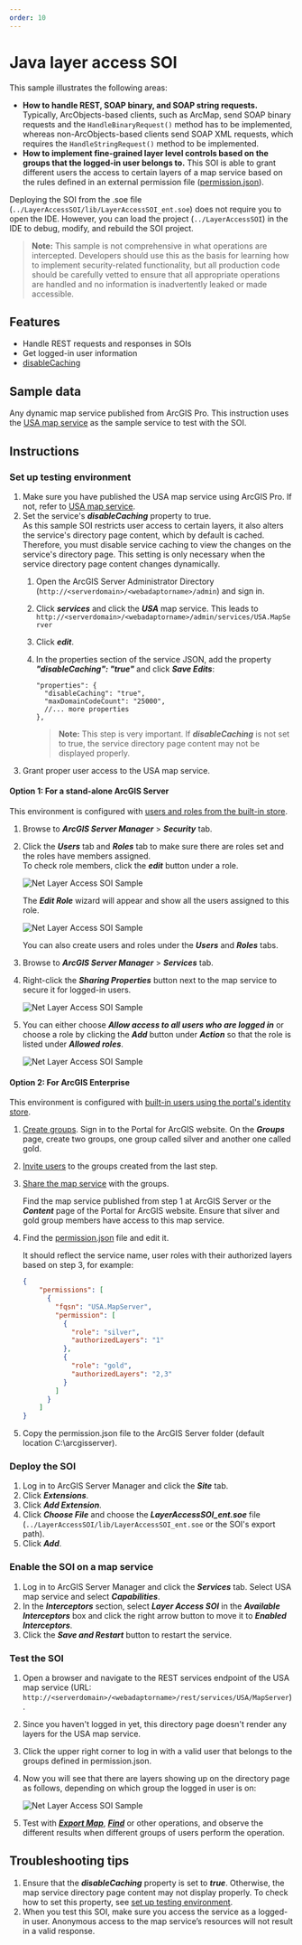 ```yaml
---
order: 10
---
```


# Java layer access SOI

This sample illustrates the following areas:
* **How to handle REST, SOAP binary, and SOAP string requests.**
   Typically, ArcObjects-based clients, such as ArcMap, send SOAP binary requests and the `HandleBinaryRequest()` method has to be implemented, whereas non-ArcObjects-based clients send SOAP XML requests, which requires the `HandleStringRequest()` method to be implemented.
* **How to implement fine-grained layer level controls based on the groups that the logged-in user belongs to.**
   This SOI is able to grant different users the access to certain layers of a map service based on the rules defined in an external permission file ([permission.json](permission.json)).


Deploying the SOI from the .soe file (`../LayerAccessSOI/lib/LayerAccessSOI_ent.soe`) does not require you to open the IDE. However, you can load the project (`../LayerAccessSOI`) in the IDE to debug, modify, and rebuild the SOI project.

> **Note:** This sample is not comprehensive in what operations are intercepted. Developers should use this as the basis for learning how to implement security-related functionality, but all production code should be carefully vetted to ensure that all appropriate operations are handled and no information is inadvertently leaked or made accessible.

## Features

* Handle REST requests and responses in SOIs
* Get logged-in user information
* [disableCaching](#set-up-testing-environment)

## Sample data

Any dynamic map service published from ArcGIS Pro. This instruction uses the [USA map service](../../../ReadMe.md#1-usa-service) as the sample service to test with the SOI.


## Instructions

### Set up testing environment

1. Make sure you have published the USA map service using ArcGIS Pro. If not, refer to [USA map service](../../../ReadMe.md#1-usa-service).
2. Set the service's ***disableCaching*** property to true.\
As this sample SOI restricts user access to certain layers, it also alters the service's directory page content, which by default is cached. Therefore, you must disable service caching to view the changes on the service's directory page. This setting is only necessary when the service directory page content changes dynamically.
   1. Open the ArcGIS Server Administrator Directory (`http://<serverdomain>/<webadaptorname>/admin`) and sign in.
   2. Click ***services*** and click the ***USA*** map service.
       This leads to `http://<serverdomain>/<webadaptorname>/admin/services/USA.MapServer`
   3. Click ***edit***.
   4. In the properties section of the service JSON, add the property ***"disableCaching": "true"*** and click ***Save Edits***:

      ```
      "properties": {
        "disableCaching": "true",
        "maxDomainCodeCount": "25000",
        //... more properties
      },
      ```
      > **Note:** This step is very important. If ***disableCaching*** is not set to true, the service directory page content may not be displayed properly.
3. Grant proper user access to the USA map service.

#### Option 1: For a stand-alone ArcGIS Server
This environment is configured with [users and roles from the built-in store](https://enterprise.arcgis.com/en/server/latest/administer/windows/securing-services-with-users-and-roles-specific-to-arcgis-server.htm#GUID-9D46D38D-DA48-47BE-A776-DD84C1CD0F4B).

1. Browse to ***ArcGIS Server Manager*** > ***Security*** tab.
2. Click the ***Users*** tab and ***Roles*** tab to make sure there are roles set and the roles have members assigned.\
   To check role members, click the ***edit*** button under a role.

   ![](../../../../images/netsp/NetLayer1.png "Net Layer Access SOI Sample")

   The ***Edit Role*** wizard will appear and show all the users assigned to this role.

   ![](../../../../images/netsp/NetLayer2.png "Net Layer Access SOI Sample")

   You can also create users and roles under the ***Users*** and ***Roles*** tabs.
3. Browse to ***ArcGIS Server Manager*** > ***Services*** tab.
4. Right-click the ***Sharing Properties*** button next to the map service to secure it for logged-in users.

   ![](../../../../images/netsp/NetLayer3.png "Net Layer Access SOI Sample")
5. You can either choose ***Allow access to all users who are logged in*** or choose a role by clicking the ***Add*** button under ***Action*** so that the role is listed under ***Allowed roles***.

    ![](../../../../images/netsp/NetLayer4.png "Net Layer Access SOI Sample")

#### Option 2: For ArcGIS Enterprise
This environment is configured with [built-in users using the portal's identity store](https://enterprise.arcgis.com/en/portal/latest/administer/windows/about-configuring-portal-authentication.htm#ESRI_SECTION1_AA40A239CE81485CB4F7A91BBDDFE845).

1. [Create groups](https://enterprise.arcgis.com/en/portal/latest/administer/windows/create-groups.htm).
  Sign in to the Portal for ArcGIS website. On the ***Groups*** page, create two groups, one group called silver and another one called gold.
2. [Invite users](https://enterprise.arcgis.com/en/portal/latest/administer/windows/manage-groups.htm#ESRI_SECTION1_123F1B9DC1DF41A3A2EA6EAE6486CF9E) to the groups created from the last step.
3. [Share the map service](https://enterprise.arcgis.com/en/portal/latest/use/share-items.htm#ESRI_SECTION1_0CF790E7414B48BEB0E69484A76D6A03) with the groups.

   Find the map service published from step 1 at ArcGIS Server or the ***Content*** page of the Portal for ArcGIS website. Ensure that silver and gold group members have access to this map service.
4. Find the [permission.json](permission.json) file and edit it.

   It should reflect the service name, user roles with their authorized layers based on step 3, for example:

    ```json
    {
        "permissions": [
          {
            "fqsn": "USA.MapServer",
            "permission": [
              {
                "role": "silver",
                "authorizedLayers": "1"
              },
              {
                "role": "gold",
                "authorizedLayers": "2,3"
              }
            ]
          }
        ]
    }
    ```
5. Copy the permission.json file to the ArcGIS Server folder (default location C:\arcgisserver).

### Deploy the SOI

1. Log in to ArcGIS Server Manager and click the ***Site*** tab.
2. Click ***Extensions***.
3. Click ***Add Extension***.
4. Click ***Choose File*** and choose the ***LayerAccessSOI_ent.soe*** file (`../LayerAccessSOI/lib/LayerAccessSOI_ent.soe` or the SOI's export path).
5. Click ***Add***.

### Enable the SOI on a map service

1. Log in to ArcGIS Server Manager and click the ***Services*** tab. Select USA map service and select ***Capabilities***.
2. In the ***Interceptors*** section, select ***Layer Access SOI*** in the ***Available Interceptors*** box and click the right arrow button to move it to ***Enabled Interceptors***.
3. Click the ***Save and Restart*** button to restart the service.

### Test the SOI

1. Open a browser and navigate to the REST services endpoint of the USA map service (URL: `http://<serverdomain>/<webadaptorname>/rest/services/USA/MapServer`).
2. Since you haven't logged in yet, this directory page doesn't render any layers for the USA map service.
3. Click the upper right corner to log in with a valid user that belongs to the groups defined in permission.json.
4. Now you will see that there are layers showing up on the directory page as follows, depending on which group the logged in user is on:

   ![](../../../../images/netsp/NetLayer5.png "Net Layer Access SOI Sample")
5. Test with [***Export Map***](https://developers.arcgis.com/rest/services-reference/export-map.htm), [***Find***](https://developers.arcgis.com/rest/services-reference/find.htm) or other operations, and observe the different results when different groups of users perform the operation.

## Troubleshooting tips

1. Ensure that the ***disableCaching*** property is set to ***true***. Otherwise, the map service directory page content may not display properly. To check how to set this property, see [set up testing environment](#set-up-testing-environment).
2. When you test this SOI, make sure you access the service as a logged-in user. Anonymous access to the map service’s resources will not result in a valid response.
